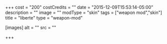 +++
cost = "200"
costCredits = ""
date = "2015-12-09T15:53:14-05:00"
description = ""
image = ""
modType = "skin"
tags = ["weapon mod","skin"]
title = "liberte"
type = "weapon-mod"

[images]
  alt = ""
  src = ""

+++
